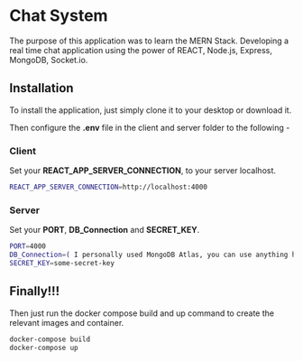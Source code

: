 # Chat System

The purpose of this application was to learn the MERN Stack. Developing a real time chat application using the power of REACT, Node.js, Express, MongoDB, Socket.io.

## Installation

To install the application, just simply clone it to your desktop or download it.

Then configure the **.env** file in the client and server folder to the following -

### Client

Set your **REACT_APP_SERVER_CONNECTION**, to your server localhost.

```bash
REACT_APP_SERVER_CONNECTION=http://localhost:4000
```

### Server

Set your **PORT**, **DB_Connection** and **SECRET_KEY**.

```bash
PORT=4000
DB_Connection=( I personally used MongoDB Atlas, you can use anything here as long it is MongoDB related )
SECRET_KEY=some-secret-key
```

## Finally!!!

Then just run the docker compose build and up command to create the relevant images and container.

```bash
docker-compose build
docker-compose up
```